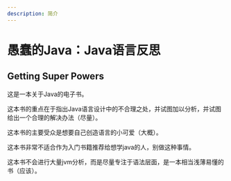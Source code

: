 ```yaml
---
description: 简介
---
```


# 愚蠢的Java：Java语言反思

## Getting Super Powers

这是一本关于Java的电子书。

这本书的重点在于指出Java语言设计中的不合理之处，并试图加以分析，并试图给出一个合理的解决办法（尽量）。

这本书的主要受众是想要自己创造语言的小可爱（大概）。

这本书非常不适合作为入门书籍推荐给想学java的人，别做这种事情。

这本书不会进行大量jvm分析，而是尽量专注于语法层面，是一本相当浅薄易懂的书（应该）。

